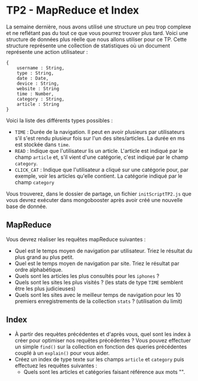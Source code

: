 # TP2 - MapReduce et Index

La semaine dernière, nous avons utilisé une structure un peu trop complexe et ne reflétant pas du tout ce que vous pourrez trouver plus tard. Voici une structure de données plus réelle que nous allons utiliser pour ce TP. Cette structure représente une collection de statistiques où un document représente une action utilisateur :

```
{
    username : String,
    type : String,
    date : Date,
    device : String,
    website : String
    time : Number,
    category : String,
    article : String
}
```

Voici la liste des différents types possibles :

- `TIME` : Durée de la navigation. Il peut en avoir plusieurs par utilisateurs s'il s'est rendu plusieur fois sur l'un des sites/articles. La durée en ms est stockée dans `time`.
- `READ` : Indique que l'utilisateur lis un article. L'article est indiqué par le champ `article` et, s'il vient d'une catégorie, c'est indiqué par le champ `category`.
- `CLICK_CAT` : Indique que l'utilisateur a cliqué sur une catégorie pour, par exemple, voir les articles qu'elle contient. La catégorie indiqué par le champ `category`

Vous trouverez, dans le dossier de partage, un fichier `initScriptTP2.js` que vous devrez exécuter dans mongobooster après avoir créé une nouvelle base de donnée.

## MapReduce

Vous devrez réaliser les requêtes mapReduce suivantes :

- Quel est le temps moyen de navigation par utilisateur. Triez le résultat du plus grand au plus petit.
- Quel est le temps moyen de navigation par site. Triez le résultat par ordre alphabétique.
- Quels sont les articles les plus consultés pour les `iphones` ?
- Quels sont les sites les plus visités ? (les stats de type `TIME` semblent être les plus judicieuses)
- Quels sont les sites avec le meilleur temps de navigation pour les 10 premiers enregistrements de la collection `stats` ? (utilisation du limit)


## Index

- À partir des requètes précédentes et d'après vous, quel sont les index à créer pour optimiser nos requêtes précédentes ? Vous pouvez effectuer un simple `find()` sur la collection en fonction des queries précédentes couplé à un `explain()` pour vous aider.
- Créez un index de type texte sur les champs `article` et `category` puis effectuez les requêtes suivantes :
    - Quels sont les articles et catégories faisant référence aux mots "".
